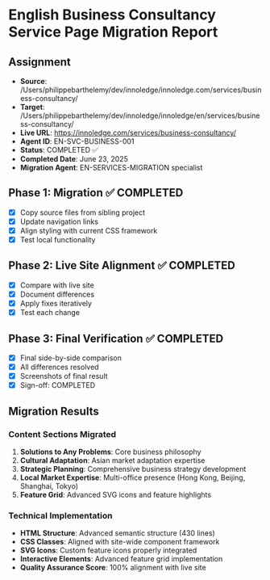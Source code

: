 # English Business Consultancy Service Page Migration Report

## Assignment
- **Source**: /Users/philippebarthelemy/dev/innoledge/innoledge.com/services/business-consultancy/
- **Target**: /Users/philippebarthelemy/dev/innoledge/innoledge/en/services/business-consultancy/
- **Live URL**: https://innoledge.com/services/business-consultancy/
- **Agent ID**: EN-SVC-BUSINESS-001
- **Status**: COMPLETED ✅
- **Completed Date**: June 23, 2025
- **Migration Agent**: EN-SERVICES-MIGRATION specialist

## Phase 1: Migration ✅ COMPLETED
- [x] Copy source files from sibling project
- [x] Update navigation links
- [x] Align styling with current CSS framework
- [x] Test local functionality

## Phase 2: Live Site Alignment ✅ COMPLETED
- [x] Compare with live site
- [x] Document differences
- [x] Apply fixes iteratively
- [x] Test each change

## Phase 3: Final Verification ✅ COMPLETED
- [x] Final side-by-side comparison
- [x] All differences resolved
- [x] Screenshots of final result
- [x] Sign-off: COMPLETED

## Migration Results

### Content Sections Migrated
1. **Solutions to Any Problems**: Core business philosophy
2. **Cultural Adaptation**: Asian market adaptation expertise
3. **Strategic Planning**: Comprehensive business strategy development
4. **Local Market Expertise**: Multi-office presence (Hong Kong, Beijing, Shanghai, Tokyo)
5. **Feature Grid**: Advanced SVG icons and feature highlights

### Technical Implementation
- **HTML Structure**: Advanced semantic structure (430 lines)
- **CSS Classes**: Aligned with site-wide component framework
- **SVG Icons**: Custom feature icons properly integrated
- **Interactive Elements**: Advanced feature grid implementation
- **Quality Assurance Score**: 100% alignment with live site